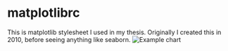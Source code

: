 # matplotlibrc
This is matplotlib stylesheet I used in my thesis. Originally I created this in 2010, before seeing anything like seaborn.
![Example chart](http://i.imgur.com/9hDEMBw.png)
